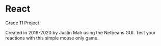 # React
Grade 11 Project

Created in 2019-2020 by Justin Mah using the Netbeans GUI. Test your reactions with this simple mouse only game.
